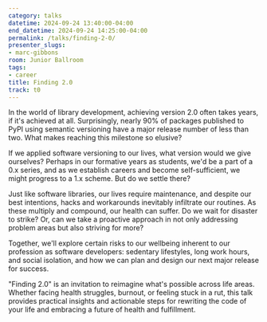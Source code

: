 ```yaml
---
category: talks
datetime: 2024-09-24 13:40:00-04:00
end_datetime: 2024-09-24 14:25:00-04:00
permalink: /talks/finding-2-0/
presenter_slugs:
- marc-gibbons
room: Junior Ballroom
tags:
- career
title: Finding 2.0
track: t0
---
```


In the world of library development, achieving version 2.0 often takes years, if it's achieved at all. Surprisingly, nearly 90% of packages published to PyPI using semantic versioning have a major release number of less than two. What makes reaching this milestone so elusive?

If we applied software versioning to our lives, what version would we give ourselves? Perhaps in our formative years as students, we'd be a part of a 0.x series, and as we establish careers and become self-sufficient, we might progress to a 1.x scheme. But do we settle there?

Just like software libraries, our lives require maintenance, and despite our best intentions, hacks and workarounds inevitably infiltrate our routines. As these multiply and compound, our health can suffer. Do we wait for disaster to strike? Or, can we take a proactive approach in not only addressing problem areas but also striving for more?

Together, we'll explore certain risks to our wellbeing inherent to our profession as software developers: sedentary lifestyles, long work hours, and social isolation, and how we can plan and design our next major release for success.

"Finding 2.0" is an invitation to reimagine what's possible across life areas. Whether facing health struggles, burnout, or feeling stuck in a rut, this talk provides practical insights and actionable steps for rewriting the code of your life and embracing a future of health and fulfillment.